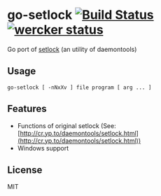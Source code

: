 go-setlock [![Build Status](https://travis-ci.org/moznion/go-setlock.svg?branch=master)](https://travis-ci.org/moznion/go-setlock) [![wercker status](https://app.wercker.com/status/96120abee397cccab2b78f61a91f8051/m/master "wercker status")](https://app.wercker.com/project/bykey/96120abee397cccab2b78f61a91f8051)
==

Go port of [setlock](http://cr.yp.to/daemontools/setlock.html) (an utility of daemontools)

Usage
--

```
go-setlock [ -nNxXv ] file program [ arg ... ]
```

Features
--

- Functions of original setlock (See: [http://cr.yp.to/daemontools/setlock.html](http://cr.yp.to/daemontools/setlock.html))
- Windows support

License
--

MIT

